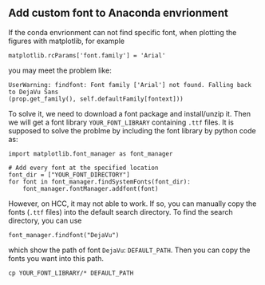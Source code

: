 ## Add custom font to Anaconda envrionment

If the conda envrionment can not find specific font, when plotting the figures with matplotlib, for example
```
matplotlib.rcParams['font.family'] = 'Arial'
```
you may meet the problem like:
```
UserWarning: findfont: Font family ['Arial'] not found. Falling back to DejaVu Sans
(prop.get_family(), self.defaultFamily[fontext]))
```

To solve it, we need to download a font package and install/unzip it. Then we will get a font library `YOUR_FONT_LIBRARY` containing `.ttf` files.
It is supposed to solve the problme by including the font library by python code as:
```
import matplotlib.font_manager as font_manager

# Add every font at the specified location
font_dir = ["YOUR_FONT_DIRECTORY"]
for font in font_manager.findSystemFonts(font_dir):
    font_manager.fontManager.addfont(font)
```

However, on HCC, it may not able to work. If so, you can manually copy the fonts (`.ttf` files) into the default search directory. To find the search directory, you can use
```
font_manager.findfont("DejaVu")
```
which show the path of font `DejaVu`: `DEFAULT_PATH`. Then you can copy the fonts you want into this path.

```
cp YOUR_FONT_LIBRARY/* DEFAULT_PATH
```
